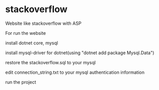 # stackoverflow
Website like stackoverflow with ASP

For run the website

install dotnet core, mysql

install mysql-driver for dotnet(using "dotnet add package Mysql.Data")

restore the stackoverflow.sql to your mysql

edit connection_string.txt to your mysql authentication information

run the project